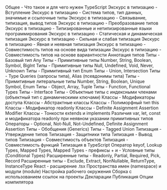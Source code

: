 Общее - Что такое и для чего нужен TypeScript
Экскурс в типизацию - Вступление
Экскурс в типизацию - Система типов, тип данных, значимые и ссылочные типы
Экскурс в типизацию - Связывание, типизация, вывод типов
Экскурс в типизацию - Преобразование типов
Экскурс в типизацию - Типизированные и нетипизированные языки программирования
Экскурс в типизацию - Статическая и динамическая типизация
Экскурс в типизацию - Сильная и слабая типизация
Экскурс в типизацию - Явная и неявная типизация
Экскурс в типизацию - Совместимость типов на основе вида типизации
Экскурс в типизацию - Совместимость типов на основе вариантности
Аннотация типов
Типы - Базовый тип Any
Типы - Примитивные типы Number, String, Boolean, Symbol, BigInt
Типы - Примитивные типы Null, Undefined, Void, Never, Unknown
Типы - Примитивный тип Enum
Типы - Union, Intersection
Типы - Type Queries (запросы типа), Alias (псевдонимы типа)
Типы - Примитивные литеральные типы Number, String, Boolean, Unique Symbol, Enum
Типы - Object, Array, Tuple
Типы - Function, Functional Types
Типы - Interface
Типы - Объектные типы с индексными членами (объектный тип с динамическими ключами)
Классы - Модификаторы доступа
Классы - Абстрактные классы
Классы - Полиморфный тип this
Классы - Модификатор readonly
Классы - Definite Assignment Assertion Modifier
Классы - Тонкости extends и implements
Различия var, let, const и модификатора readonly при неявном указании примитивных типов
Операторы - Optional, Not-Null, Not-Undefined, Definite Assignment Assertion
Типы - Обобщения (Generics)
Типы - Tagged Union
Типизация - Утверждение типов
Типизация - Защитники типа
Типизация - Вывод типов
Типизация - Совместимость объектов
Типизация - Совместимость функций
Типизация в TypeScript
Оператор keyof, Lookup Types, Mapped Types, Mapped Types - префиксы + и -
Условные типы (Conditional Types)
Расширенные типы - Readonly, Partial, Required, Pick, Record
Расширенные типы - Exclude, Extract, NonNullable, ReturnType, InstanceType
React - расширение .tsx
Пространства имен (namespace) и модули (module)
Настройка рабочего окружения
Сборка с использованием ссылок на проекты
Декларации
Публикация
Опции компилятора